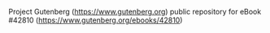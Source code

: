 Project Gutenberg (https://www.gutenberg.org) public repository for eBook #42810 (https://www.gutenberg.org/ebooks/42810)
